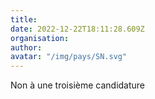 ```yaml
---
title: 
date: 2022-12-22T18:11:28.609Z
organisation: 
author: 
avatar: "/img/pays/SN.svg"
---
```


Non à une troisième candidature